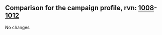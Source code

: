 ## Comparison for the campaign profile, rvn: [1008](https://github.com/PRO100KatYT/FortniteProfileRevisions/tree/main/profiles/campaign/1008%20campaign.json)-[1012](https://github.com/PRO100KatYT/FortniteProfileRevisions/tree/main/profiles/campaign/1012%20campaign.json)

No changes
